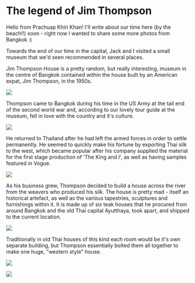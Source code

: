 # The legend of Jim Thompson

Hello from Prachuap Khiri Khan! I'll write about our time here (by the beach!!) soon - right now I wanted to share some more photos from Bangkok :)

Towards the end of our time in the capital, Jack and I visited a small museum that we'd seen recommended in several places.

Jim Thompson House is a pretty random, but really interesting, museum in the centre of Bangkok contained within the house built by an American expat, Jim Thompson, in the 1950s.

![](https://dl.dropboxusercontent.com/s/7sohqz2vjxq16bg/IMG_7297.JPG?dl=0)

Thompson came to Bangkok during his time in the US Army at the tail end of the second world war and, according to our lovely tour guide at the museum, fell in love with the country and it's culture.

![](https://dl.dropboxusercontent.com/s/bw33od6vn6igyvm/IMG_7289.JPG?dl=0)

He returned to Thailand after he had left the armed forces in order to settle permanently. He seemed to quickly make his fortune by exporting Thai silk to the west, which became popular after his company supplied the material for the first stage production of 'The King and I', as well as having samples featured in Vogue.

![](https://dl.dropboxusercontent.com/s/nybpa7w40rs1ubi/IMG_7285.JPG?dl=0)

As his business grew, Thompson decided to build a house across the river from the weavers who produced his silk.
The house is pretty mad - itself an historical artefact, as well as the various tapestries, sculptures and furnishings within it. It is made up of six teak houses that he procured from around Bangkok and the old Thai capital Ayutthaya, took apart, and shipped to the current location.

![](https://dl.dropboxusercontent.com/s/kho7l8p8fsstc2n/IMG_7277.JPG?dl=0)

Traditionally in old Thai houses of this kind each room would be it's own separate building, but Thompson essentially bolted them all together to make one huge, "western style" house.

![](https://dl.dropboxusercontent.com/s/c48ey13hjvqec2k/IMG_7292.JPG?dl=0)

![](https://dl.dropboxusercontent.com/s/tit8mlmem3fw0m1/IMG_7298.JPG?dl=0)

